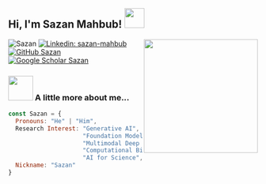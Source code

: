 <h2> Hi, I'm Sazan Mahbub! <img src="https://media.giphy.com/media/0Qbp9P6AW9IVf8vIk5/giphy.gif" width="40"></h2>
<img align='right' src="https://media.giphy.com/media/SQifKEgHiofJDcb6ni/giphy.gif" width="230">
<!--p><em> Student at UMD <img src="https://media.giphy.com/media/fYSnHlufseco8Fh93Z/giphy.gif" width="30">
  </br>
  My awesome advisors: <img src="https://media.giphy.com/media/WUlplcMpOCEmTGBtBW/giphy.gif" width="30"> 
</em></p-->

<img src="https://komarev.com/ghpvc/?username=Sazan-Mahbub" alt="Sazan" /> [![Linkedin: sazan-mahbub](https://img.shields.io/badge/-Sazan-grey?style=flat&logo=Linkedin&logoColor=white&link=https://www.linkedin.com/in/sazan-mahbub/)](https://www.linkedin.com/in/sazan-mahbub/)
[![GitHub Sazan](https://img.shields.io/github/followers/Sazan-Mahbub?label=follow&style=social)](https://github.com/Sazan-Mahbub)
[![Google Scholar Sazan](https://img.shields.io/badge/-GoogleScholar-grey?style=flat&logo=googlescholar&logoColor=white&link=https://scholar.google.com/citations?user=pukXQuUAAAAJ&hl=en)](https://scholar.google.com/citations?user=8O3BSdAAAAAJ)
### <img src="https://media.giphy.com/media/sYItmQBLxA4rvYkbFS/giphy.gif" width="50"> A little more about me...  

```javascript
const Sazan = {
  Pronouns: "He" | "Him",
  Research Interest: "Generative AI",
                     "Foundation Models",
                     "Multimodal Deep Learning",
                     "Computational Biology",
                     "AI for Science",
  Nickname: "Sazan"
}
```
<!--p>
### <img src="https://media.giphy.com/media/du3J3cXyzhj75IOgvA/giphy.gif" width="40"> Github Stats

[![My GitHub Stats](https://github-readme-stats.vercel.app/api?username=Sazan-Mahbub&show_icons=true&count_private=true)](https://github.com/Sazan-Mahbub)
</--p>
